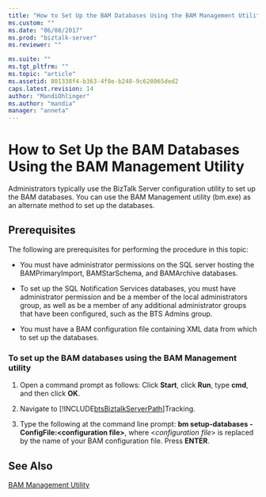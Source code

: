 ```yaml
---
title: "How to Set Up the BAM Databases Using the BAM Management Utility | Microsoft Docs"
ms.custom: ""
ms.date: "06/08/2017"
ms.prod: "biztalk-server"
ms.reviewer: ""

ms.suite: ""
ms.tgt_pltfrm: ""
ms.topic: "article"
ms.assetid: 801338f4-b363-4f8e-b248-9c628065ded2
caps.latest.revision: 14
author: "MandiOhlinger"
ms.author: "mandia"
manager: "anneta"
---
```

# How to Set Up the BAM Databases Using the BAM Management Utility
Administrators typically use the BizTalk Server configuration utility to set up the BAM databases. You can use the BAM Management utility (bm.exe) as an alternate method to set up the databases.  
  
## Prerequisites  
 The following are prerequisites for performing the procedure in this topic:  
  
-   You must have administrator permissions on the SQL server hosting the BAMPrimaryImport, BAMStarSchema, and BAMArchive databases.  
  
-   To set up the SQL Notification Services databases, you must have administrator permission and be a member of the local administrators group, as well as be a member of any additional administrator groups that have been configured, such as the BTS Admins group.  
  
-   You must have a BAM configuration file containing XML data from which to set up the databases.  
  
### To set up the BAM databases using the BAM Management utility  
  
1. Open a command prompt as follows: Click **Start**, click **Run**, type **cmd**, and then click **OK**.  
  
2. Navigate to [!INCLUDE[btsBiztalkServerPath](../includes/btsbiztalkserverpath-md.md)]Tracking.  
  
3. Type the following at the command line prompt: **bm setup-databases -ConfigFile:\<configuration file\>**, where \<*configuration file*\> is replaced by the name of your BAM configuration file. Press **ENTER**.  
  
## See Also  
 [BAM Management Utility](../core/bam-management-utility.md)